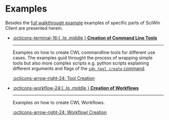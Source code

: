 # Examples
Besides the [full walkthrough example](../getting-started/example.md) examples of specific parts of SciWIn Client are presented herein.

<div class="grid cards" markdown>

-   [:octicons-terminal-16:{ .lg .middle } __Creation of Command Line Tools__](tool-creation.md)

    ---
 
    Examples on how to create CWL commandline tools for different use cases. The examples guid throught the process of wrapping simple tools but also more complex scripts e.g. python scripts explaining different arguments and flags of the [`s4n tool create` command](../reference/tool.md).

    [:octicons-arrow-right-24: Tool Creation](tool-creation.md)

-   [:octicons-workflow-24:{ .lg .middle } __Creation of Workflows__](workflow-creation.md)

    ---
 
    Examples on how to create CWL Workflows.

    [:octicons-arrow-right-24: Workflowl Creation](workflow-creation.md)

</div>